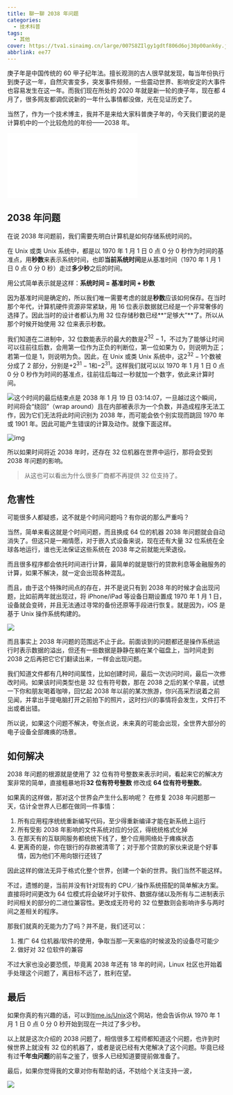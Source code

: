 ```yaml
---
title: 聊一聊 2038 年问题
categories:
  - 技术科普
tags:
  - 其他
cover: https://tva1.sinaimg.cn/large/007S8ZIlgy1gdtf806d6oj30p00ank6y.jpg
abbrlink: ee77
---
```


庚子年是中国传统的 60 甲子纪年法。擅长观测的古人很早就发现，每当年份执行到庚子这一年，自然灾害变多，突发事件频频，一些震动世界、影响安定的大事件也容易发生在这一年。而我们现在所处的 2020 年就是新一轮的庚子年，现在都 4 月了，很多网友都调侃说新的一年什么事情都没做，光在见证历史了。

当然了，作为一个技术博主，我并不是来给大家科普庚子年的，今天我们要说的是计算机中的一个比较危险的年份——2038 年。

<iframe src="//player.bilibili.com/player.html?aid=285254446&bvid=BV1Qf4y1U7sR&cid=178767205&page=1" scrolling="no" border="0" frameborder="no" framespacing="0" allowfullscreen="true"> </iframe>

## 2038 年问题

在说 2038 年问题前，我们需要先明白计算机是如何存储系统时间的。

在 Unix 或类 Unix 系统中，都是以 1970 年 1 月 1 日 0 点 0 分 0 秒作为时间的基准点，用**秒数**来表示系统时间，也即**当前系统时间**是从基准时间（1970 年 1 月 1 日 0 点 0 分 0 秒）走过**多少秒**之后的时间。

用公式简单表示就是这样：**系统时间 = 基准时间 + 秒数**

因为基准时间是确定的，所以我们唯一需要考虑的就是**秒数**应该如何保存。在当时那个年代，计算机硬件资源非常紧缺，用 16 位表示数据就已经是一个非常奢侈的选择了。因此当时的设计者都认为用 32 位存储秒数已经**“足够大”**了。所以从那个时候开始使用 32 位来表示秒数。

我们知道在二进制中，32 位数能表示的最大的数是$2^{32}-1$，不过为了能够让时间可以往前往后数，会用第一位作为正负的判断位，第一位如果为 0，则说明为正；若第一位是 1，则说明为负。因此，在 Unix 或类 Unix 系统中，这$2^{32}-1$个数被分成了 2 部分，分别是$+2^{31}-1$和$-2^{31}$。这样我们就可以以 1970 年 1 月 1 日 0 点 0 分 0 秒作为时间的基准点，往前往后每过一秒就加一个数字，依此来计算时间。

![](https://tva1.sinaimg.cn/large/007S8ZIlgy1gdtcwxgmw6j31r00js0zp.jpg)这个时间的最后结束点是 2038 年 1 月 19 日 03:14:07，一旦越过这个瞬间，时间将会“绕回”（wrap around）且在内部被表示为一个负数，并造成程序无法工作，因为它们无法将此时间识别为 2038 年，而可能会依个别实现而跳回 1970 年或 1901 年。因此可能产生错误的计算及动作。就像下面这样。

![img](https://tva1.sinaimg.cn/large/007S8ZIlgy1gdtd16mk3ag30b403mdh7.gif)

所以如果时间将近 2038 年时，还存在 32 位机器在世界中运行，那将会受到 2038 年问题的影响。

> 从这也可以看出为什么很多厂商都不再提供 32 位支持了。

## 危害性

可能很多人都疑惑，这不就是个时间问题吗？有你说的那么严重吗？

当然，简单来看这就是个时间问题，而且换成 64 位的机器 2038 年问题就会自动消失了。但这只是一厢情愿，对于嵌入式设备来说，现在还有大量 32 位系统在全球各地运行，谁也无法保证这些系统在 2038 年之前就能光荣退役。

而且很多程序都会依托时间进行计算，最简单的就是银行的贷款利息等金融服务的计算，如果不解决，就一定会出现各种混乱。

而且，由于这个特殊时间点的存在，并不是说只有到 2038 年的时候才会出现问题，比如前两年就出现过，将 iPhone/iPad 等设备日期设置成 1970 年 1 月 1 日，设备就会变砖，并且无法通过寻常的备份还原等手段进行恢复。就是因为，iOS 是基于 Unix 操作系统构建的。

![](https://tva1.sinaimg.cn/large/007S8ZIlgy1gdtdi6gzdjj318k0k47ak.jpg)

而且事实上 2038 年问题的范围远不止于此。前面谈到的问题都还是操作系统运行时表示数据的溢出，但还有一些数据是静静在躺在某个磁盘上，当时间走到 2038 之后再把它它们翻读出来，一样会出现问题。

我们知道文件都有几种时间属性，比如创建时间，最后一次访问时间，最后一次修改时间。如果该时间类型也是 32 位有符号数，那在 2038 之后的某个早晨，试想一下你和朋友喝着咖啡，回忆起 2038 年以前的某次旅游，你兴高采烈说着之前见闻，并拿出手提电脑打开之前拍下的照片，这时扫兴的事情将会发生，文件打不出或者出错。

所以说，如果这个问题不解决，夸张点说，未来真的可能会出现，全世界大部分的电子设备全部瘫痪的场景。

## 如何解决

2038 年问题的根源就是使用了 32 位有符号整数来表示时间，看起来它的解决方案非常的简单，直接粗暴地将**32 位有符号整数** 修改成 **64 位有符号整数**。

如果真的这样做，那对这个世界会产生什么影响呢？ 在修复 2038 年问题那一天，估计全世界人已都在做同一件事情：

1. 所有应用程序统统重新编写代码，至少得重新编译才能在新系统上运行
2. 所有受影 2038 年影响的文件系统对应的分区，得统统格式化掉
3. 在那天有的互联网服务都统统下线了，整个应用网络处于瘫痪状态
4. 更离奇的是，你在银行的存款被清零了；对于那个贷款的家伙来说是个好事情，因为他们不用向银行还钱了

因此这样的做法无异于格式化整个世界，创建一个新的世界。我们当然不能这样。

不过，遗憾的是，当前并没有针对现有的 CPU／操作系统搭配的简单解决方案。直接将时间更改为 64 位模式将会破坏对于软件、数据存储以及所有与二进制表示时间相关的部分的二进位兼容性。更改成无符号的 32 位整数则会影响许多与两时间之差相关的程序。

那我们就真的无能为力了吗？并不是，我们还可以：

1. 推广 64 位机器/软件的使用，争取当那一天来临的时候波及的设备尽可能少
2. 做好对 32 位软件的兼容

不过大家也没必要恐慌，毕竟离 2038 年还有 18 年的时间，Linux 社区也开始着手处理这个问题了，离目标不远了，胜利在望。

## 最后

如果你真的有兴趣的话，可以到[time.is/Unix](https://time.is/Unix)这个网站，他会告诉你从 1970 年 1 月 1 日 0 点 0 分 0 秒开始到现在一共过了多少秒。

以上就是这次介绍的 2038 问题了，相信很多工程师都知道这个问题，也许到时候世界上就没有 32 位的机器了，或者是说已经有大佬解决了这个问题。毕竟已经有过**千年虫问题**的前车之鉴了，很多人已经知道要提前做准备了。

最后，如果你觉得我的文章对你有帮助的话，不妨给个关注支持一波，

![](https://tva1.sinaimg.cn/large/007S8ZIlgy1gdteuu7pdxj30go0goabc.jpg)

